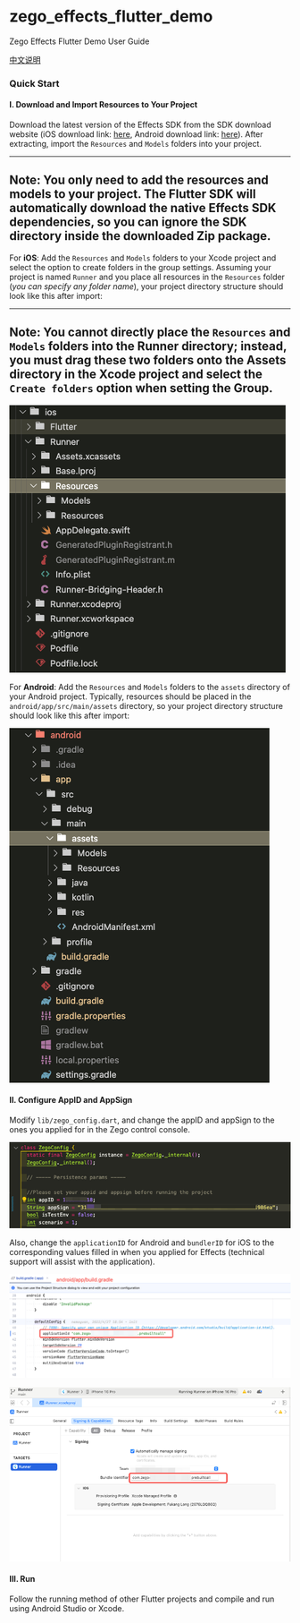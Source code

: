 # zego_effects_flutter_demo

Zego Effects Flutter Demo User Guide

[中文说明](./README_CN.md)

### Quick Start

#### I. Download and Import Resources to Your Project

Download the latest version of the Effects SDK from the SDK download website (iOS download link: [here](https://doc-zh.zego.im/article/15898), Android download link: [here](https://doc-zh.zego.im/article/15899)). After extracting, import the `Resources` and `Models` folders into your project.

  --------------------------------------------------------------------------------------------------------------------------------
  Note: You only need to add the resources and models to your project. The Flutter SDK will automatically download the native Effects SDK dependencies, so you can ignore the SDK directory inside the downloaded Zip package.
  --------------------------------------------------------------------------------------------------------------------------------
  For **iOS**: Add the `Resources` and `Models` folders to your Xcode project and select the option to create folders in the group settings. Assuming your project is named `Runner` and you place all resources in the `Resources` folder (*you can specify any folder name*), your project directory structure should look like this after import:

  -------------------------------------------------------------------------------------------------------------------------------------------------------------------
  Note: You cannot directly place the `Resources` and `Models` folders into the Runner directory; instead, you must drag these two folders onto the Assets directory in the Xcode project and select the `Create folders` option when setting the Group.
  -------------------------------------------------------------------------------------------------------------------------------------------------------------------
  ![](media/image2.png)

  For **Android**: Add the `Resources` and `Models` folders to the `assets` directory of your Android project. Typically, resources should be placed in the `android/app/src/main/assets` directory, so your project directory structure should look like this after import:

  ![](media/image3.png)

#### II. Configure AppID and AppSign

Modify `lib/zego_config.dart`, and change the appID and appSign to the ones you applied for in the Zego control console.

  ![](media/image4.png)

  Also, change the `applicationID` for Android and `bundlerID` for iOS to the corresponding values filled in when you applied for Effects (technical support will assist with the application).

  ![](media/image5.png)

  ![](media/image6.png)

#### III. Run

Follow the running method of other Flutter projects and compile and run using Android Studio or Xcode.